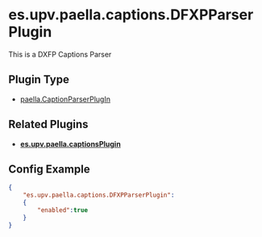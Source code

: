 ---
---

# es.upv.paella.captions.DFXPParserPlugin

This is a DXFP Captions Parser


## Plugin Type

- [paella.CaptionParserPlugIn](../developers/plugin_types.md)

## Related Plugins

- [**es.upv.paella.captionsPlugin**](es.upv.paella.captionsPlugin.md)


## Config Example

```json
{
	"es.upv.paella.captions.DFXPParserPlugin": 
	{
		"enabled":true
	}
}
```
